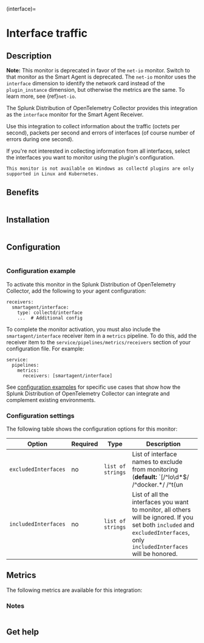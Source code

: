 (interface)=

# Interface traffic

<meta name="description" content="Use this Splunk Observability Cloud integration for the interface monitor. See benefits, install, configuration, and metrics">

## Description

**Note:** This monitor is deprecated in favor of the `net-io` monitor. Switch to that monitor as the Smart Agent is deprecated. The `net-io` monitor uses the `interface` dimension to identify the network card instead of the `plugin_instance` dimension, but otherwise the metrics are the same. To learn more, see {ref}`net-io`.

The Splunk Distribution of OpenTelemetry Collector provides this integration as the `interface` monitor for the Smart Agent Receiver.

Use this integration to collect information about the traffic (octets per second), packets per second and errors of interfaces (of course number of errors during one second).

If you're not interested in collecting information from all interfaces, select the interfaces you want to monitor using the plugin's configuration.

```{note}
This monitor is not available on Windows as collectd plugins are only supported in Linux and Kubernetes. 
```

<!--
## Requirements

This plugin requires:

| Software | Version |
|----------|---------|
| collectd | 1.0+    |  

-->
## Benefits

```{include} /_includes/benefits.md
```
## Installation

```{include} /_includes/collector-installation-linux.md
```
## Configuration

```{include} /_includes/configuration.md
```

### Configuration example

To activate this monitor in the Splunk Distribution of OpenTelemetry Collector, add the following to your agent configuration:

```
receivers:
  smartagent/interface:
    type: collectd/interface
    ...  # Additional config
```

To complete the monitor activation, you must also include the `smartagent/interface` receiver item in a `metrics` pipeline. To do this, add the receiver item to the `service/pipelines/metrics/receivers` section of your configuration file. For example:

```
service:
  pipelines:
    metrics:
      receivers: [smartagent/interface]
```

See <a href="https://github.com/signalfx/splunk-otel-collector/tree/main/examples" target="_blank">configuration examples</a> for specific use cases that show how the Splunk Distribution of OpenTelemetry Collector can integrate and complement existing environments.

### Configuration settings

The following table shows the configuration options for this monitor:

| Option | Required | Type | Description |
| --- | --- | --- | --- |
| `excludedInterfaces` | no | `list of strings` | List of interface names to exclude from monitoring (**default:** `[/^lo\d*$/ /^docker.*/ /^t(un|ap)\d*$/ /^veth.*$/]`) |
| `includedInterfaces` | no | `list of strings` | List of all the interfaces you want to monitor, all others will be ignored.  If you set both `included` and `excludedInterfaces`, only `includedInterfaces` will be honored. |


## Metrics
The following metrics are available for this integration:

<div class="metrics-yaml" url="https://raw.githubusercontent.com/signalfx/signalfx-agent/main/pkg/monitors/collectd/netinterface/metadata.yaml"></div>

### Notes

```{include} /_includes/metric-defs.md
```

## Get help

```{include} /_includes/troubleshooting.md
```
